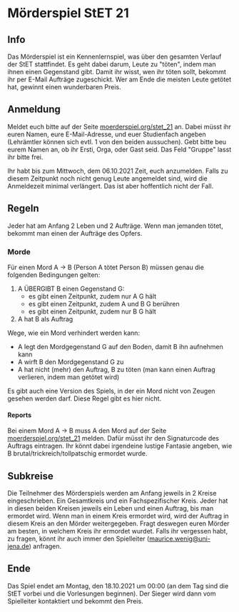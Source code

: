 # Mörderspiel StET 21

## Info

Das Mörderspiel ist ein Kennenlernspiel, was über den gesamten Verlauf der StET stattfindet.
Es geht dabei darum, Leute zu "töten", indem man ihnen einen Gegenstand gibt.
Damit ihr wisst, wen ihr töten sollt, bekommt ihr per E-Mail Aufträge zugeschickt.
Wer am Ende die meisten Leute getötet hat, gewinnt einen wunderbaren Preis.

## Anmeldung

Meldet euch bitte auf der Seite [moerderspiel.org/stet_21](http://moerderspiel.org/stet_21) an.
Dabei müsst ihr euren Namen, eure E-Mail-Adresse, und euer Studienfach angeben (Lehrämtler können sich evtl. 1 von den beiden aussuchen).
Gebt bitte beu eurem Namen an, ob ihr Ersti, Orga, oder Gast seid.
Das Feld "Gruppe" lasst ihr bitte frei.

Ihr habt bis zum Mittwoch, dem 06.10.2021 Zeit, euch anzumelden.
Falls zu diesem Zeitpunkt noch nicht genug Leute angemeldet sind, wird die Anmeldezeit minimal verlängert. Das ist aber hoffentlich nicht der Fall.

## Regeln

Jeder hat am Anfang 2 Leben und 2 Aufträge.
Wenn man jemanden tötet, bekommt man einen der Aufträge des Opfers.

### Morde

Für einen Mord A -> B (Person A tötet Person B) müssen genau die folgenden Bedingungen gelten:

1. A ÜBERGIBT B einen Gegenstand G:
    - es gibt einen Zeitpunkt, zudem nur A G hält
    - es gibt einen Zeitpunkt, zudem A und B G berühren
    - es gibt einen Zeitpunkt, zudem nur B G hält
2. A hat B als Auftrag

Wege, wie ein Mord verhindert werden kann:

- A legt den Mordgegenstand G auf den Boden, damit B ihn aufnehmen kann
- A wirft B den Mordgegenstand G zu
- A hat nicht (mehr) den Auftrag, B zu töten (man kann einen Auftrag verlieren, indem man getötet wird)

Es gibt auch eine Version des Spiels, in der ein Mord nicht von Zeugen gesehen werden darf. Diese Regel gibt es hier nicht.

#### Reports

Bei einem Mord A -> B muss A den Mord auf der Seite [moerderspiel.org/stet_21](http://moerderspiel.org/stet_21) melden. Dafür müsst ihr den Signaturcode des Auftrags eintragen.
Ihr könnt dabei irgendeine lustige Fantasie angeben, wie B brutal/trickreich/tollpatschig ermordet wurde.

## Subkreise

Die Teilnehmer des Mörderspiels werden am Anfang jeweils in 2 Kreise eingeschrieben. Ein Gesamtkreis und ein Fachspezifischer Kreis.
Jeder hat in diesen beiden Kreisen jeweils ein Leben und einen Auftrag, bis man ermordet wird.
Wenn man in einem Kreis ermordet wird, wird der Auftrag in diesem Kreis an den Mörder weitergegeben.
Fragt deswegen euren Mörder am besten, in welchem Kreis ihr ermordet wurdet.
Falls ihr vergessen habt, zu fragen, könnt ihr auch immer den Spielleiter ([maurice.wenig@uni-jena.de](mailto:maurice.wenig@uni-jena.de)) anfragen.

## Ende

Das Spiel endet am Montag, den 18.10.2021 um 00:00 (an dem Tag sind die StET vorbei und die Vorlesungen beginnen).
Der Sieger wird dann vom Spielleiter kontaktiert und bekommt den Preis.
